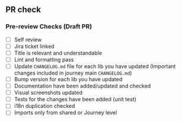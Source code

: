 ## PR check

### Pre-review Checks (Draft PR)

- [ ] Self review
- [ ] Jira ticket linked
- [ ] Title is relevant and understandable
- [ ] Lint and formatting pass
- [ ] Update `CHANGELOG.md` file for each lib you have updated (Important changes included in journey main `CHANGELOG.md`)
- [ ] Bump version for each lib you have updated
- [ ] Documentation have been added/updated and checked
- [ ] Visual screenshots updated
- [ ] Tests for the changes have been added (unit test)
- [ ] i18n duplication checked
- [ ] Imports only from shared or Journey level
